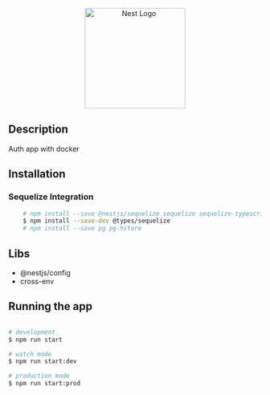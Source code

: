 <p align="center">
  <a href="http://nestjs.com/" target="blank"><img src="https://nestjs.com/img/logo-small.svg" width="200" alt="Nest Logo" /></a>
</p>


## Description

Auth app with docker

## Installation

### Sequelize Integration

```bash
    # npm install --save @nestjs/sequelize sequelize sequelize-typescript mysql2
    $ npm install --save-dev @types/sequelize
    # npm install --save pg pg-hstore
```

## Libs
* @nestjs/config
* cross-env


## Running the app

```bash

# development
$ npm run start

# watch mode
$ npm run start:dev

# production mode
$ npm run start:prod

```
